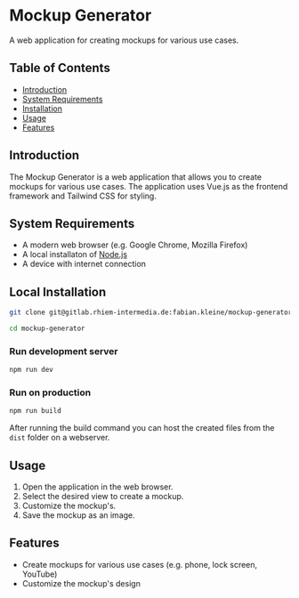 # Mockup Generator

A web application for creating mockups for various use cases.

## Table of Contents

* [Introduction](#introduction)
* [System Requirements](#system-requirements)
* [Installation](#installation)
* [Usage](#usage)
* [Features](#features)

## Introduction

The Mockup Generator is a web application that allows you to create mockups for various use cases. The application uses Vue.js as the frontend framework and Tailwind CSS for styling.

## System Requirements

* A modern web browser (e.g. Google Chrome, Mozilla Firefox)
* A local installaton of [Node.js](https://nodejs.org)
* A device with internet connection

## Local Installation

```bash
git clone git@gitlab.rhiem-intermedia.de:fabian.kleine/mockup-generator.git 

cd mockup-generator
```

### Run development server
```bash
npm run dev
```

### Run on production
```bash
npm run build
```
After running the build command you can host the created files from the `dist` folder on a webserver.

## Usage

1. Open the application in the web browser.
2. Select the desired view to create a mockup.
3. Customize the mockup's.
4. Save the mockup as an image.

## Features

* Create mockups for various use cases (e.g. phone, lock screen, YouTube)
* Customize the mockup's design
